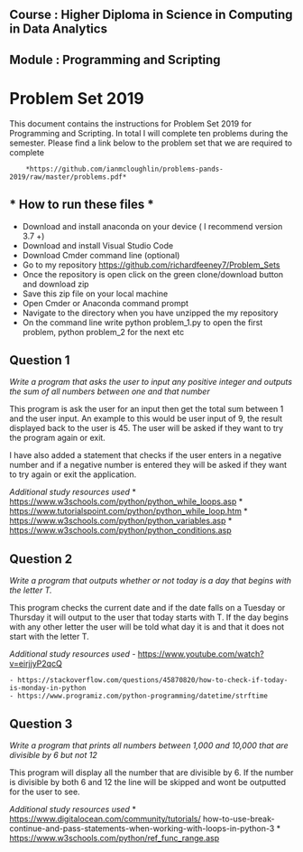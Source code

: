 ## Course : Higher Diploma in Science in Computing in Data Analytics
## Module : Programming and Scripting


# Problem Set 2019

This document contains the instructions for Problem Set 2019 for Programming and Scripting. In total I will
complete ten problems during the semester. Please find a link below to the problem set that we are required to
complete

        *https://github.com/ianmcloughlin/problems-pands-2019/raw/master/problems.pdf*

## * How to run these files *
   * Download and install anaconda on your device ( I recommend version 3.7 +) 
   * Download and install Visual Studio Code 
   * Download Cmder command line (optional)
   * Go to my repository https://github.com/richardfeeney7/Problem_Sets
   * Once the repository is open click on the green clone/download button and download zip
   * Save this zip file on your local machine
   * Open Cmder or Anaconda command prompt
   * Navigate to the directory when you have unzipped the my repository
   * On the command line write python problem_1.py to open the first problem, python problem_2 for the next etc

## Question 1

*Write a program that asks the user to input any positive integer and outputs the sum of all numbers between one and that number*

This program is ask the user for an input then get the total sum between 1 and the user input. An example to this would be user input of 9, the result displayed back to the user is 45. The user will be asked if they want to try the program again or exit. 

I have also added a statement that checks if the user enters in a negative number and if a negative number is entered they will be asked if they want to try again or exit the application. 

*Additional study resources used*
    * https://www.w3schools.com/python/python_while_loops.asp
    * https://www.tutorialspoint.com/python/python_while_loop.htm
    * https://www.w3schools.com/python/python_variables.asp
    * https://www.w3schools.com/python/python_conditions.asp

## Question 2

*Write a program that outputs whether or not today is a day that begins with the letter T.*


This program checks the current date and if the date falls on a Tuesday or Thursday it will output to the user that today starts with T. If the day begins with any other letter the user will be told what day it is and that it does not start with the letter T. 


*Additional study resources used*
    - https://www.youtube.com/watch?v=eirjjyP2qcQ
    
    - https://stackoverflow.com/questions/45870820/how-to-check-if-today-is-monday-in-python
    - https://www.programiz.com/python-programming/datetime/strftime

## Question 3

*Write a program that prints all numbers between 1,000 and 10,000 that are divisible by 6 but not 12*


This program will display all the number that are divisible by 6. If the number is divisible by both 6 and 12 the line will be skipped and wont be outputted for the user to see.


*Additional study resources used*
    * https://www.digitalocean.com/community/tutorials/ how-to-use-break-continue-and-pass-statements-when-working-with-loops-in-python-3
    * https://www.w3schools.com/python/ref_func_range.asp
